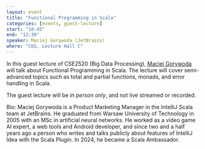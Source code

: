 ```yaml
---
layout: event
title: "Functional Programming in Scala"
categories: [events, guest-lecture]
start: "10:45"
end: "12:30"
speaker: Maciej Gorywoda (JetBrains)
where: "CEG, Lecture Hall C"
---
```


In this guest lecture of CSE2520 (Big Data Processing), [Maciej Gorywoda][maciej] will talk about Functional Programming in Scala. The lecture will cover semi-advanced topics such as total and partial functions, monads, and error handling in Scala.

[maciej]: https://blog.jetbrains.com/author/maciej-gorywoda-jetbrains-com/

The guest lecture will be _in person only_, and not live streamed or recorded.


Bio: Maciej Gorywoda is a Product Marketing Manager in the  IntelliJ Scala team at JetBrains. He graduated from Warsaw University of  Technology in 2005 with an MSc in artificial neural networks. He worked as a video game AI expert, a web tools and Android developer, and since two and a half years ago a person who writes and talks publicly about features of IntelliJ Idea with the Scala Plugin. In 2024, he became a Scala  Ambassador.
